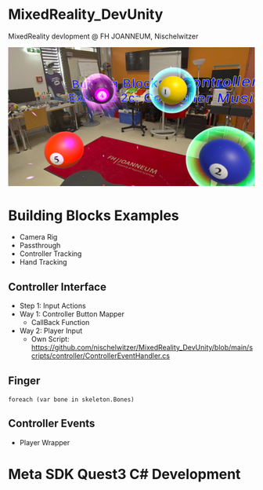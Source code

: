 # MixedReality_DevUnity

MixedReality devlopment @ FH JOANNEUM, Nischelwitzer 

<img src="./pics/ball_music.jpg" widht="500">

# Building Blocks Examples

* Camera Rig
* Passthrough
* Controller Tracking
* Hand Tracking

## Controller Interface

* Step 1: Input Actions
* Way 1: Controller Button Mapper
  * CallBack Function
* Way 2: Player Input
  * Own Script: https://github.com/nischelwitzer/MixedReality_DevUnity/blob/main/scripts/controller/ControllerEventHandler.cs

## Finger

```
foreach (var bone in skeleton.Bones)
```

## Controller Events

* Player Wrapper

# Meta SDK Quest3 C# Development

